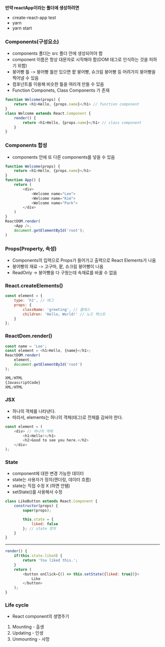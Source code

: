 **만약 reactApp이라는 폴더에 생성하려면**
- create-react-app test
- yarn
- yarn start

### Components(구성요소)
- components 폴더는 src 폴더 안에 생성되어야 함
- component 이름은 항상 대문자로 시작해야 함(DOM 태그로 인식하는 것을 피하기 위함)
- 붕어빵 틀 -> 붕어빵 틀만 있으면 팥 붕어빵, 슈크림 붕어빵 등 어려가지 붕어빵을 찍어낼 수 있음
- 컴포넌트를 이용해 비슷한 틀을 여러개 만들 수 있음
- Function Componets, Class Components 가 존재
``` javascript
function Welcome(props) {
    return <h1>Hello, {props.name}</h1> // function component
}
class Welcome extends React.Component {
    render() {
        return <h1>Hello, {props.name}</h1> // class component
    }
}
```

### Components 합성
- components 안에 또 다른 components를 넣을 수 있음
``` javascript
function Welcome(props) {
    return <h1>Hello, {props.name}</h1>
}
function App() {
    return (
        <div>
            <Welcome name="Lee">
            <Welcome name="Kim">
            <Welcome name="Park">
        </div>
    )
}
ReactDOM.render(
    <App />,
    document.getElementById('root');
)
```

### Props(Property, 속성)
- Components의 입력으로 Props가 들어가고 출력으로 React Elements가 나옴
- 붕어빵의 재료 -> 고구마, 팥, 슈크림 붕어빵이 나옴
- ReadOnly -> 붕어빵을 다 구웠는데 속재료를 바꿀 수 없음

### React.createElements()
``` javascript
const element = {
    type: 'h1', // 태그
    props: {
        className: 'greeting', // 클레스
        children: 'Hello, World!' // 노드 텍스트
    }
};
```

### ReactDom.render()
``` javascript
const name = 'Lee';
const element = <h1>Hello, {name}</h1>;
ReactDOM.render(
    element,
    document.getElementById('root')
);

XML/HTML
{JavascriptCode}
XML/HTML
```

### JSX
- 하나의 객체를 나타낸다.
- 따라서, elements는 하나의 객체(태그)로 전체를 감싸야 한다.
``` javascript
const element = (
    <div> // 하나의 객체
        <h1>Hello!</h1>
        <h2>Good to see you here.</h2>
    </div>
);
```

### State
- component에 대한 변경 가능한 데이터
- state는 사용자가 정의(랜더링, 데이터 흐름)
- state는 직접 수정 X (하면 안됌)
- setState()를 사용해서 수정
``` javascript
class LikeButton extends React.Component {
    constructor(props) {
        super(props);

        this.state = {
            liked: false
        }; // state 정의
    }
}
```
---
``` javascript
render() {
    if(this.state.liked) {
        return 'You liked this.';
    }
    return (
        <button onClick={() => this.setState({liked: true})}>
            Like
        </button>
    );
}
```

### Life cycle
- React component의 생명주기
1. Mounting     - 출생
2. Updating     - 인생
3. Unmounting   - 사망









